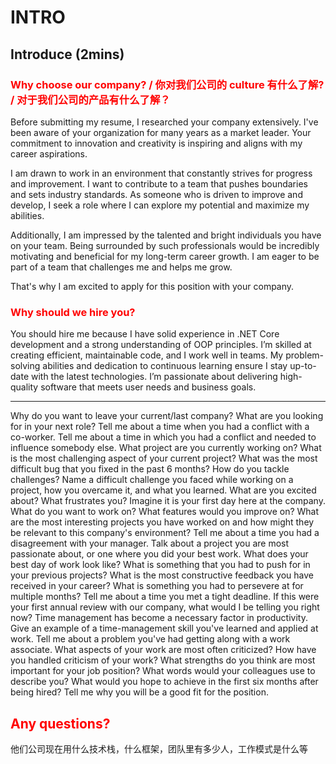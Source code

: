 # INTRO

## Introduce (2mins)

### <span style="color:red;">Why choose our company? / 你对我们公司的 culture 有什么了解? / 对于我们公司的产品有什么了解？</span>

Before submitting my resume, I researched your company extensively. I've been aware of your organization for many years as a market leader. Your commitment to innovation and creativity is inspiring and aligns with my career aspirations.

I am drawn to work in an environment that constantly strives for progress and improvement. I want to contribute to a team that pushes boundaries and sets industry standards. As someone who is driven to improve and develop, I seek a role where I can explore my potential and maximize my abilities.

Additionally, I am impressed by the talented and bright individuals you have on your team. Being surrounded by such professionals would be incredibly motivating and beneficial for my long-term career growth. I am eager to be part of a team that challenges me and helps me grow.

That's why I am excited to apply for this position with your company.

### <span style="color:red;">Why should we hire you?</span>

You should hire me because I have solid experience in .NET Core development and a strong understanding of OOP principles. I’m skilled at creating efficient, maintainable code, and I work well in teams. My problem-solving abilities and dedication to continuous learning ensure I stay up-to-date with the latest technologies. I’m passionate about delivering high-quality software that meets user needs and business goals.

---

Why do you want to leave your current/last company?
What are you looking for in your next role?
Tell me about a time when you had a conflict with a co-worker.
Tell me about a time in which you had a conflict and needed to influence somebody else.
What project are you currently working on?
What is the most challenging aspect of your current project?
What was the most difficult bug that you fixed in the past 6 months?
How do you tackle challenges? Name a difficult challenge you faced while working on a project, how you overcame it, and what you learned.
What are you excited about?
What frustrates you?
Imagine it is your first day here at the company. What do you want to work on? What features would you improve on?
What are the most interesting projects you have worked on and how might they be relevant to this company's environment?
Tell me about a time you had a disagreement with your manager.
Talk about a project you are most passionate about, or one where you did your best work.
What does your best day of work look like?
What is something that you had to push for in your previous projects?
What is the most constructive feedback you have received in your career?
What is something you had to persevere at for multiple months?
Tell me about a time you met a tight deadline.
If this were your first annual review with our company, what would I be telling you right now?
Time management has become a necessary factor in productivity. Give an example of a time-management skill you've learned and applied at work.
Tell me about a problem you've had getting along with a work associate.
What aspects of your work are most often criticized?
How have you handled criticism of your work?
What strengths do you think are most important for your job position?
What words would your colleagues use to describe you?
What would you hope to achieve in the first six months after being hired?
Tell me why you will be a good fit for the position.

## <span style="color:red;">Any questions?</span>

他们公司现在用什么技术栈，什么框架，团队里有多少人，工作模式是什么等
